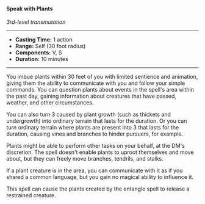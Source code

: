 #### Speak with Plants
*3rd-level transmutation*
___
- **Casting Time:** 1 action
- **Range:** Self (30 foot radius)
- **Components:** V, S
- **Duration:** 10 minutes
___
You imbue plants within 30 feet of you with limited sentience and animation, giving them the ability to communicate with you and follow your simple commands. You can question plants about events in the spell's area within the past day, gaining information about creatures that have passed, weather, and other circumstances.

You can also turn 3 caused by plant growth (such as thickets and undergrowth) into ordinary terrain that lasts for the duration. Or you can turn ordinary terrain where plants are present into 3 that lasts for the duration, causing vines and branches to hinder pursuers, for example.

Plants might be able to perform other tasks on your behalf, at the DM's discretion. The spell doesn't enable plants to uproot themselves and move about, but they can freely move branches, tendrils, and stalks.

If a plant creature is in the area, you can communicate with it as if you shared a common language, but you gain no magical ability to influence it.

This spell can cause the plants created by the entangle spell to release a restrained creature.